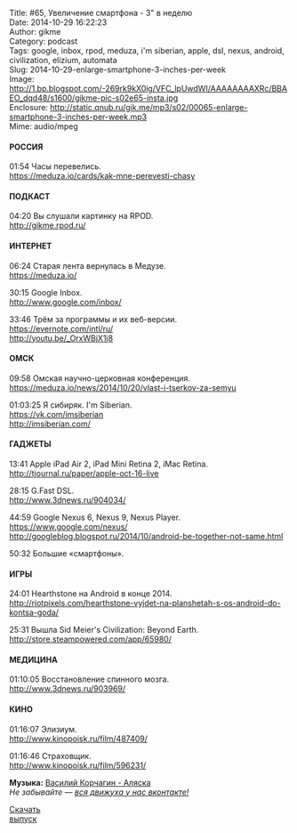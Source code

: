 Title: #65, Увеличение смартфона - 3" в неделю  
Date: 2014-10-29 16:22:23  
Author: gikme  
Category: podcast  
Tags: google, inbox, rpod, meduza, i'm siberian, apple, dsl, nexus, android, civilization, elizium, automata  
Slug: 2014-10-29-enlarge-smartphone-3-inches-per-week  
Image: http://1.bp.blogspot.com/-269rk9kX0ig/VFC_lpUwdWI/AAAAAAAAXRc/BBAEO_dqd48/s1600/gikme-pic-s02e65-insta.jpg  
Enclosure: http://static.qnub.ru/gik.me/mp3/s02/00065-enlarge-smartphone-3-inches-per-week.mp3  
Mime: audio/mpeg

#### РОССИЯ

01:54 Часы перевелись.  
<https://meduza.io/cards/kak-mne-perevesti-chasy>

#### ПОДКАСТ

04:20 Вы слушали картинку на RPOD.  
<http://gikme.rpod.ru/>

#### ИНТЕРНЕТ

06:24 Старая лента вернулась в Медузе.  
<https://meduza.io/>

30:15 Google Inbox.  
<http://www.google.com/inbox/>

33:46 Трём за программы и их веб-версии.  
<https://evernote.com/intl/ru/>  
<http://youtu.be/_OrxWBjX1j8>

#### ОМСК

09:58 Омская научно-церковная конференция.  
<https://meduza.io/news/2014/10/20/vlast-i-tserkov-za-semyu>

01:03:25 Я сибиряк. I'm Siberian.  
<https://vk.com/imsiberian>  
<http://imsiberian.com/>

#### ГАДЖЕТЫ

13:41 Apple iPad Air 2, iPad Mini Retina 2, iMac Retina.  
<http://tjournal.ru/paper/apple-oct-16-live>

28:15 G.Fast DSL.  
<http://www.3dnews.ru/904034/>

44:59 Google Nexus 6, Nexus 9, Nexus Player.  
<https://www.google.com/nexus/>  
<http://googleblog.blogspot.ru/2014/10/android-be-together-not-same.html>

50:32 Большие «смартфоны».

#### ИГРЫ

24:01 Hearthstone на Android в конце 2014.  
<http://riotpixels.com/hearthstone-vyjdet-na-planshetah-s-os-android-do-kontsa-goda/>

25:31 Вышла Sid Meier's Civilization: Beyond Earth.  
<http://store.steampowered.com/app/65980/>

#### МЕДИЦИНА

01:10:05 Восстановление спинного мозга.  
<http://www.3dnews.ru/903969/>

#### КИНО

01:16:07 Элизиум.  
<http://www.kinopoisk.ru/film/487409/>

01:16:46 Страховщик.  
<http://www.kinopoisk.ru/film/596231/>

**Музыка:** [Василий Корчагин - Аляска](http://vk.com/bacc3)  
*Не забывайте — [вся движуха у нас вконтакте!](http://vk.com/gikme)*

[Скачать  
выпуск](http://static.qnub.ru/gik.me/mp3/s02/00065-enlarge-smartphone-3-inches-per-week.mp3)

